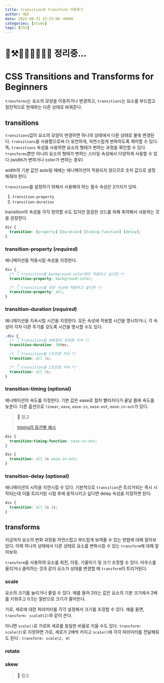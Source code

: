 ```yaml
---
title: transition과 transform 사용하기
author: 예은
date: 2022-08-31 15:23:00 +0900
categories: [study]
tags: [CSS]
---
```


# 🚧⚒️🔧🔨🚜🦺👷🏻 정리중...

# CSS Transitions and Transforms for Beginners

`transforms`는 요소의 모양을 이동하거나 변경하고, `transitions`는 요소를 부드럽고 점진적으로 현재와는 다른 상태로 바꿔준다.

## transitions

`transitions`없이 요소의 모양이 변경하면 하나의 상태에서 다른 상태로 불쑥 변경된다. `transitions`을 사용함으로써 더 유연하게, 자연스럽게 변화하도록 제어할 수 있다.
즉, `transitions` 속성을 사용하면 요소의 형태가 변하는 과정을 확인할 수 있다.
`transforms`뿐만 아니라 요소의 형태가 변하는 스타일 속성에서 다양하게 사용할 수 있다.(width가 변하거나 color가 변하는 경우)

width의 기본 값인 auto일 때에는 애니메이션이 적용되지 않으므로 숫자 값으로 설정해줘야 한다.

`transitions`를 설정하기 위해서 사용해야 하는 필수 속성은 2가지가 있따.

1. `transition-property`
2. `transition-duration`

transition의 속성을 각각 정의할 수도 있지만 깔끔한 코드를 위해 축약해서 사용하는 것을 권장한다.

```css
div {
  transition: [property] [duration] [timing-function] [delay];
}
```

### transition-property (_required_)

애니메이션을 적용시킬 속성을 지정한다.

```css
div {
  /* 👇 transition을 background-color에만 적용하고 싶다면 */
  transition-property: background-color;

  /* 👇 transition을 모든 속성에 적용하고 싶다면 */
  transition-property: all;
}
```

### transition-duration (_required_)

애니메이션을 지속시킬 시간을 지정한다. 모든 속성에 적용할 시간을 명시하거나, 각 속성이 각자 다른 주기를 갖도록 시간을 명시할 수도 있다.

```css
.div {
  /* 👇 transition을 300밀리 초만큼 지속 */
  transition-duration: 300ms;

  /* 👇 transition을 1초만큼 지속 */
  transition: all 1s;

  /* 👇 transition을 2초만큼 지속 */
  transition: all 2s;
}
```

### transition-timing (optional)

애니메이션의 속도를 지정한다. 기본 값은 ease로 점차 빨라지다가 끝날 쯤에 속도를 늦춘다. 다른 옵션으로 `linear`, `ease`, `ease-in`, `ease-out`, `ease-in-out`가 있다.

> 🐝 참고
>
> [timing의 옵션별 예시](https://codepen.io/rachelcope/pen/gbxzmo)

```css
div {
  transition-timing-function: ease-in-out;
}

div {
  transition: all 3s ease-in-out;
}
```

### transition-delay (optional)

애니메이션의 시작을 지연시킬 수 있다. 기본적으로 `transition`은 트리거되는 즉시 시작되는데 이를 트리거된 시점 후에 동작시키고 싶다면 delay 속성을 지정하면 된다.

```css
div {
  transition: all 3s 1s;
}
```

## transforms

지금까지 요소의 변화 과정을 자연스럽고 부드럽게 보여줄 수 있는 방법에 대해 알아보았다. 이제 하나의 상태에서 다른 상태로 요소를 변화시킬 수 있는 `transform`에 대해 알아보자.

`transform`을 사용하여 요소를 회전, 이동, 기울이기 및 크기 조정할 수 있다. 마우스를 올리거나 클릭하는 것과 같이 요소가 상태를 변경할 때 `transform`이 트리거된다.

### scale

요소의 크기를 늘리거나 줄일 수 있다. 예를 들어 2라는 값은 요소의 기본 크기에서 2배를 키워주고 0.5는 절반으로 크기가 줄어든다.

가로, 세로에 대한 파라미터를 각각 설정해서 크기를 조정할 수 있다. 예를 들면, `transform: scaleX(2)`와 같이 쓴다.

아니면 `scale()`로 가로와 세로를 동일한 비율로 키울 수도 있다. `transform: scale(2)`로 지정하면 가로, 세로가 2배씩 커지고 `scale()`에 각각 파라미터를 전달해줘도 된다 : `transform: scale(2, 4)`

### rotate

### skew

> 🐝 참고

